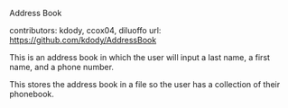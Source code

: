 Address Book

contributors: kdody, ccox04, diluoffo
url: https://github.com/kdody/AddressBook

This is an address book in which the user will input a last name, a first name, and a phone number.

This stores the address book in a file so the user has a collection of their phonebook.
